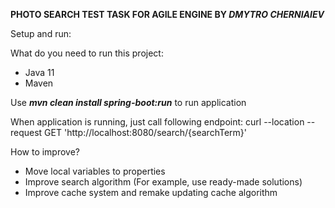 **PHOTO SEARCH TEST TASK FOR AGILE ENGINE BY _DMYTRO CHERNIAIEV_**

Setup and run:

What do you need to run this project:
* Java 11
* Maven

Use _**mvn clean install spring-boot:run**_ to run application

When application is running, just call following endpoint:
curl --location --request GET 'http://localhost:8080/search/{searchTerm}'

How to improve?
* Move local variables to properties
* Improve search algorithm (For example, use ready-made solutions)
* Improve cache system and remake updating cache algorithm
